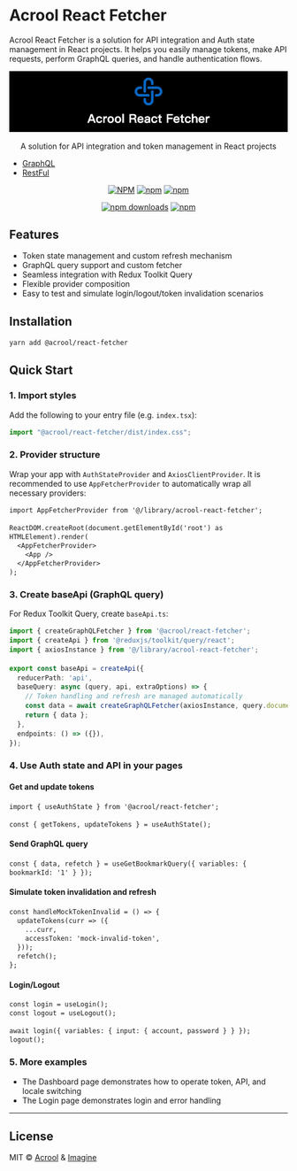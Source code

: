 # Acrool React Fetcher

Acrool React Fetcher is a solution for API integration and Auth state management in React projects. It helps you easily manage tokens, make API requests, perform GraphQL queries, and handle authentication flows.

<a href="https://acrool-react-fetcher.pages.dev/" title="Acrool React Fetcher - This is a block function for React development loading block">
    <img src="https://raw.githubusercontent.com/acrool/acrool-react-fetcher/main/example/public/og.png" alt="Acrool React Fetcher Logo"/>
</a>

<p align="center">
    A solution for API integration and token management in React projects
</p>


- [GraphQL](https://acrool-react-fetcher-graphql.pages.dev/)
- [RestFul](https://acrool-react-fetcher-restful.pages.dev/)



<div align="center">

[![NPM](https://img.shields.io/npm/v/@acrool/react-fetcher.svg?style=for-the-badge)](https://www.npmjs.com/package/@acrool/react-fetcher)
[![npm](https://img.shields.io/bundlejs/size/@acrool/react-fetcher?style=for-the-badge)](https://github.com/acrool/@acrool/react-fetcher/blob/main/LICENSE)
[![npm](https://img.shields.io/npm/l/@acrool/react-fetcher?style=for-the-badge)](https://github.com/acrool/react-fetcher/blob/main/LICENSE)

[![npm downloads](https://img.shields.io/npm/dm/@acrool/react-fetcher.svg?style=for-the-badge)](https://www.npmjs.com/package/@acrool/react-fetcher)
[![npm](https://img.shields.io/npm/dt/@acrool/react-fetcher.svg?style=for-the-badge)](https://www.npmjs.com/package/@acrool/react-fetcher)

</div>


## Features

- Token state management and custom refresh mechanism
- GraphQL query support and custom fetcher
- Seamless integration with Redux Toolkit Query
- Flexible provider composition
- Easy to test and simulate login/logout/token invalidation scenarios

## Installation

```bash
yarn add @acrool/react-fetcher
```

## Quick Start

### 1. Import styles

Add the following to your entry file (e.g. `index.tsx`):

```ts
import "@acrool/react-fetcher/dist/index.css";
```

### 2. Provider structure

Wrap your app with `AuthStateProvider` and `AxiosClientProvider`. It is recommended to use `AppFetcherProvider` to automatically wrap all necessary providers:

```tsx
import AppFetcherProvider from '@/library/acrool-react-fetcher';

ReactDOM.createRoot(document.getElementById('root') as HTMLElement).render(
  <AppFetcherProvider>
    <App />
  </AppFetcherProvider>
);
```

### 3. Create baseApi (GraphQL query)

For Redux Toolkit Query, create `baseApi.ts`:

```ts
import { createGraphQLFetcher } from '@acrool/react-fetcher';
import { createApi } from '@reduxjs/toolkit/query/react';
import { axiosInstance } from '@/library/acrool-react-fetcher';

export const baseApi = createApi({
  reducerPath: 'api',
  baseQuery: async (query, api, extraOptions) => {
    // Token handling and refresh are managed automatically
    const data = await createGraphQLFetcher(axiosInstance, query.document)(query.args);
    return { data };
  },
  endpoints: () => ({}),
});
```

### 4. Use Auth state and API in your pages

#### Get and update tokens

```tsx
import { useAuthState } from '@acrool/react-fetcher';

const { getTokens, updateTokens } = useAuthState();
```

#### Send GraphQL query

```tsx
const { data, refetch } = useGetBookmarkQuery({ variables: { bookmarkId: '1' } });
```

#### Simulate token invalidation and refresh

```tsx
const handleMockTokenInvalid = () => {
  updateTokens(curr => ({
    ...curr,
    accessToken: 'mock-invalid-token',
  }));
  refetch();
};
```

#### Login/Logout

```tsx
const login = useLogin();
const logout = useLogout();

await login({ variables: { input: { account, password } } });
logout();
```

### 5. More examples

- The Dashboard page demonstrates how to operate token, API, and locale switching
- The Login page demonstrates login and error handling

---

## License

MIT © [Acrool](https://github.com/acrool) & [Imagine](https://github.com/imagine10255)
